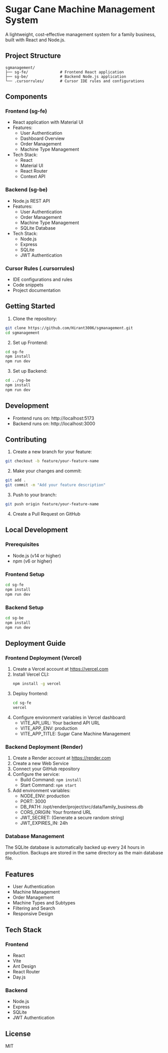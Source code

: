 # Sugar Cane Machine Management System

A lightweight, cost-effective management system for a family business, built with React and Node.js.

## Project Structure

```
sgmanagement/
├── sg-fe/              # Frontend React application
├── sg-be/              # Backend Node.js application
└── .cursorrules/       # Cursor IDE rules and configurations
```

## Components

### Frontend (sg-fe)
- React application with Material UI
- Features:
  - User Authentication
  - Dashboard Overview
  - Order Management
  - Machine Type Management
- Tech Stack:
  - React
  - Material UI
  - React Router
  - Context API

### Backend (sg-be)
- Node.js REST API
- Features:
  - User Authentication
  - Order Management
  - Machine Type Management
  - SQLite Database
- Tech Stack:
  - Node.js
  - Express
  - SQLite
  - JWT Authentication

### Cursor Rules (.cursorrules)
- IDE configurations and rules
- Code snippets
- Project documentation

## Getting Started

1. Clone the repository:
```bash
git clone https://github.com/Hirant3006/sgmanagement.git
cd sgmanagement
```

2. Set up Frontend:
```bash
cd sg-fe
npm install
npm run dev
```

3. Set up Backend:
```bash
cd ../sg-be
npm install
npm run dev
```

## Development

- Frontend runs on: http://localhost:5173
- Backend runs on: http://localhost:3000

## Contributing

1. Create a new branch for your feature:
```bash
git checkout -b feature/your-feature-name
```

2. Make your changes and commit:
```bash
git add .
git commit -m "Add your feature description"
```

3. Push to your branch:
```bash
git push origin feature/your-feature-name
```

4. Create a Pull Request on GitHub 

## Local Development

### Prerequisites
- Node.js (v14 or higher)
- npm (v6 or higher)

### Frontend Setup
```bash
cd sg-fe
npm install
npm run dev
```

### Backend Setup
```bash
cd sg-be
npm install
npm run dev
```

## Deployment Guide

### Frontend Deployment (Vercel)

1. Create a Vercel account at https://vercel.com
2. Install Vercel CLI:
   ```bash
   npm install -g vercel
   ```
3. Deploy frontend:
   ```bash
   cd sg-fe
   vercel
   ```
4. Configure environment variables in Vercel dashboard:
   - VITE_API_URL: Your backend API URL
   - VITE_APP_ENV: production
   - VITE_APP_TITLE: Sugar Cane Machine Management

### Backend Deployment (Render)

1. Create a Render account at https://render.com
2. Create a new Web Service
3. Connect your GitHub repository
4. Configure the service:
   - Build Command: `npm install`
   - Start Command: `npm start`
5. Add environment variables:
   - NODE_ENV: production
   - PORT: 3000
   - DB_PATH: /opt/render/project/src/data/family_business.db
   - CORS_ORIGIN: Your frontend URL
   - JWT_SECRET: (Generate a secure random string)
   - JWT_EXPIRES_IN: 24h

### Database Management

The SQLite database is automatically backed up every 24 hours in production. Backups are stored in the same directory as the main database file.

## Features

- User Authentication
- Machine Management
- Order Management
- Machine Types and Subtypes
- Filtering and Search
- Responsive Design

## Tech Stack

### Frontend
- React
- Vite
- Ant Design
- React Router
- Day.js

### Backend
- Node.js
- Express
- SQLite
- JWT Authentication

## License

MIT 